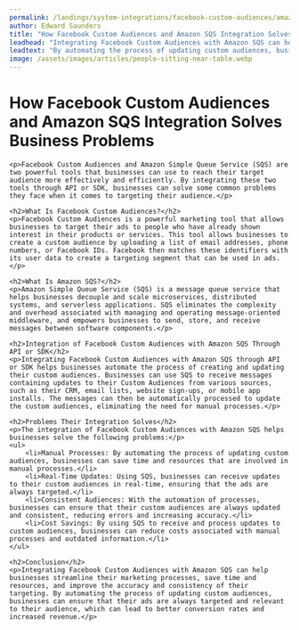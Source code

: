 ```yaml
---
permalink: /landings/system-integrations/facebook-custom-audiences/amazon-sqs
author: Edward Saunders
title: "How Facebook Custom Audiences and Amazon SQS Integration Solves Business Problems"
leadhead: "Integrating Facebook Custom Audiences with Amazon SQS can help businesses streamline their marketing processes, save time and resources, and improve the accuracy and consistency of their targeting"
leadtext: "By automating the process of updating custom audiences, businesses can ensure that their ads are always targeted and relevant to their audience, which can lead to better conversion rates and increased revenue."
image: /assets/images/articles/people-sitting-near-table.webp
---
```

<div class="arttext">	<h1>How Facebook Custom Audiences and Amazon SQS Integration Solves Business Problems</h1>

	<p>Facebook Custom Audiences and Amazon Simple Queue Service (SQS) are two powerful tools that businesses can use to reach their target audience more effectively and efficiently. By integrating these two tools through API or SDK, businesses can solve some common problems they face when it comes to targeting their audience.</p>

	<h2>What Is Facebook Custom Audiences?</h2>
	<p>Facebook Custom Audiences is a powerful marketing tool that allows businesses to target their ads to people who have already shown interest in their products or services. This tool allows businesses to create a custom audience by uploading a list of email addresses, phone numbers, or Facebook IDs. Facebook then matches these identifiers with its user data to create a targeting segment that can be used in ads.</p>

	<h2>What Is Amazon SQS?</h2>
	<p>Amazon Simple Queue Service (SQS) is a message queue service that helps businesses decouple and scale microservices, distributed systems, and serverless applications. SQS eliminates the complexity and overhead associated with managing and operating message-oriented middleware, and empowers businesses to send, store, and receive messages between software components.</p>

	<h2>Integration of Facebook Custom Audiences with Amazon SQS Through API or SDK</h2>
	<p>Integrating Facebook Custom Audiences with Amazon SQS through API or SDK helps businesses automate the process of creating and updating their custom audiences. Businesses can use SQS to receive messages containing updates to their Custom Audiences from various sources, such as their CRM, email lists, website sign-ups, or mobile app installs. The messages can then be automatically processed to update the custom audiences, eliminating the need for manual processes.</p>

	<h2>Problems Their Integration Solves</h2>
	<p>The integration of Facebook Custom Audiences with Amazon SQS helps businesses solve the following problems:</p>
	<ul>
		<li>Manual Processes: By automating the process of updating custom audiences, businesses can save time and resources that are involved in manual processes.</li>
		<li>Real-Time Updates: Using SQS, businesses can receive updates to their custom audiences in real-time, ensuring that the ads are always targeted.</li>
		<li>Consistent Audiences: With the automation of processes, businesses can ensure that their custom audiences are always updated and consistent, reducing errors and increasing accuracy.</li>
		<li>Cost Savings: By using SQS to receive and process updates to custom audiences, businesses can reduce costs associated with manual processes and outdated information.</li>
	</ul>

	<h2>Conclusion</h2>
	<p>Integrating Facebook Custom Audiences with Amazon SQS can help businesses streamline their marketing processes, save time and resources, and improve the accuracy and consistency of their targeting. By automating the process of updating custom audiences, businesses can ensure that their ads are always targeted and relevant to their audience, which can lead to better conversion rates and increased revenue.</p>
</div>